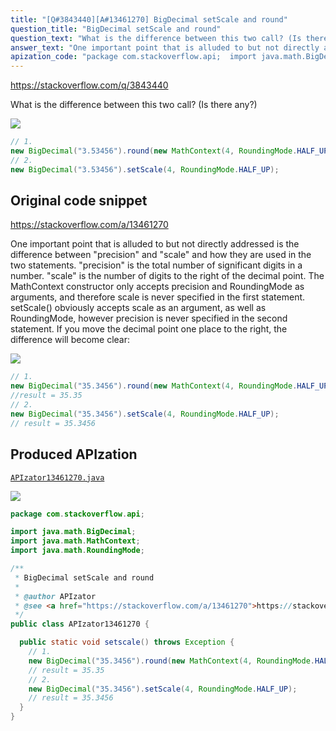 ```yaml
---
title: "[Q#3843440][A#13461270] BigDecimal setScale and round"
question_title: "BigDecimal setScale and round"
question_text: "What is the difference between this two call? (Is there any?)"
answer_text: "One important point that is alluded to but not directly addressed is the difference between \"precision\" and \"scale\" and how they are used in the two statements.  \"precision\" is the total number of significant digits in a number.  \"scale\" is the number of digits to the right of the decimal point. The MathContext constructor only accepts precision and RoundingMode as arguments, and therefore scale is never specified in the first statement. setScale() obviously accepts scale as an argument, as well as RoundingMode, however precision is never specified in the second statement. If you move the decimal point one place to the right, the difference will become clear:"
apization_code: "package com.stackoverflow.api;  import java.math.BigDecimal; import java.math.MathContext; import java.math.RoundingMode;  /**  * BigDecimal setScale and round  *  * @author APIzator  * @see <a href=\"https://stackoverflow.com/a/13461270\">https://stackoverflow.com/a/13461270</a>  */ public class APIzator13461270 {    public static void setscale() throws Exception {     // 1.     new BigDecimal(\"35.3456\").round(new MathContext(4, RoundingMode.HALF_UP));     // result = 35.35     // 2.     new BigDecimal(\"35.3456\").setScale(4, RoundingMode.HALF_UP);     // result = 35.3456   } }"
---
```


https://stackoverflow.com/q/3843440

What is the difference between this two call? (Is there any?)


<div class="code-logo"><img src="/stackoverflow.png" /></div>

```java
// 1.
new BigDecimal("3.53456").round(new MathContext(4, RoundingMode.HALF_UP));
// 2.
new BigDecimal("3.53456").setScale(4, RoundingMode.HALF_UP);
```


## Original code snippet

https://stackoverflow.com/a/13461270

One important point that is alluded to but not directly addressed is the difference between &quot;precision&quot; and &quot;scale&quot; and how they are used in the two statements.  &quot;precision&quot; is the total number of significant digits in a number.  &quot;scale&quot; is the number of digits to the right of the decimal point.
The MathContext constructor only accepts precision and RoundingMode as arguments, and therefore scale is never specified in the first statement.
setScale() obviously accepts scale as an argument, as well as RoundingMode, however precision is never specified in the second statement.
If you move the decimal point one place to the right, the difference will become clear:

<div class="code-logo"><img src="/stackoverflow.png" /></div>

```java
// 1.
new BigDecimal("35.3456").round(new MathContext(4, RoundingMode.HALF_UP));
//result = 35.35
// 2.
new BigDecimal("35.3456").setScale(4, RoundingMode.HALF_UP);
// result = 35.3456
```

## Produced APIzation

[`APIzator13461270.java`](https://github.com/blind-papers/apization-temp-data/raw/main/search/APIzator13461270.java)

<div class="code-logo"><img src="/apizator.png" /></div>

```java
package com.stackoverflow.api;

import java.math.BigDecimal;
import java.math.MathContext;
import java.math.RoundingMode;

/**
 * BigDecimal setScale and round
 *
 * @author APIzator
 * @see <a href="https://stackoverflow.com/a/13461270">https://stackoverflow.com/a/13461270</a>
 */
public class APIzator13461270 {

  public static void setscale() throws Exception {
    // 1.
    new BigDecimal("35.3456").round(new MathContext(4, RoundingMode.HALF_UP));
    // result = 35.35
    // 2.
    new BigDecimal("35.3456").setScale(4, RoundingMode.HALF_UP);
    // result = 35.3456
  }
}

```